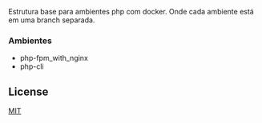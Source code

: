  Estrutura base para ambientes php com docker. Onde cada ambiente está em uma branch separada.

 ### Ambientes
  - php-fpm_with_nginx
  - php-cli

## License
[MIT](https://choosealicense.com/licenses/mit/)
